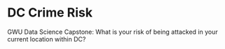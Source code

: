 # DC Crime Risk
GWU Data Science Capstone: What is your risk of being attacked in your current location within DC?
